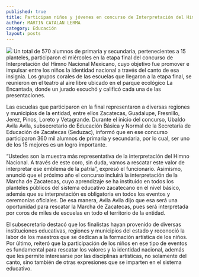 ```yaml
---
published: true
title: Participan niños y jóvenes en concurso de Interpretación del Himno Nacional
author: MARTIN CATALAN LERMA
category: Educación
layout: posts
---
```


![](http://i.imgur.com/lenBzfdm.jpg)
Un total de 570 alumnos de primaria y secundaria, pertenecientes a 15 planteles, participaron el miércoles en la etapa final del concurso de Interpretación del Himno Nacional Mexicano, cuyo objetivo fue promover e impulsar entre los niños la identidad nacional a través del canto de esa insignia.
Los grupos corales de las escuelas que llegaron a la etapa final, se reunieron en el teatro al aire libre ubicado en el parque ecológico La Encantada, donde un jurado escuchó y calificó cada una de las presentaciones.

Las escuelas que participaron en la final representaron a diversas regiones y municipios de la entidad, entre ellos Zacatecas, Guadalupe, Fresnillo, Jerez, Pinos, Loreto y Vetagrande.
Durante el inicio del concurso, Ubaldo Avila Avila, subsecretario de Educación Básica y Normal de la Secretaría de Educación de Zacatecas (Seduzac), informó que en ese concurso participaron 360 mil alumnos de primaria y secundaria, por lo cual, ser uno de los 15 mejores es un logro importante.

“Ustedes son la muestra más representativa de la interpretación del Himno Nacional. A través de este coro, sin duda, vamos a rescatar este valor de interpretar ese emblema de la patria”, expresó el funcionario.
Asimismo, anunció que el próximo año el concurso incluirá la interpretación de la Marcha de Zacatecas, cuyo aprendizaje se ha instituido en todos los planteles públicos del sistema educativo zacatecano en el nivel básico, además que su interpretación es obligatoria en todos los eventos y ceremonias oficiales.
De esa manera, Avila Avila dijo que esa será una oportunidad para rescatar la Marcha de Zacatecas, pues será interpretada por coros de miles de escuelas en todo el territorio de la entidad.

El subsecretario destacó que los finalistas hayan provenido de diversas instituciones educativas, regiones y municipios del estado y reconoció la labor de los maestros que se dedican a la formación artística de los niños.
Por último, reiteró que la participación de los niños en ese tipo de eventos es fundamental para rescatar los valores y la identidad nacional, además que les permite interesarse por las disciplinas artísticas, no solamente del canto, sino también de otras expresiones que se imparten en el sistema educativo.
